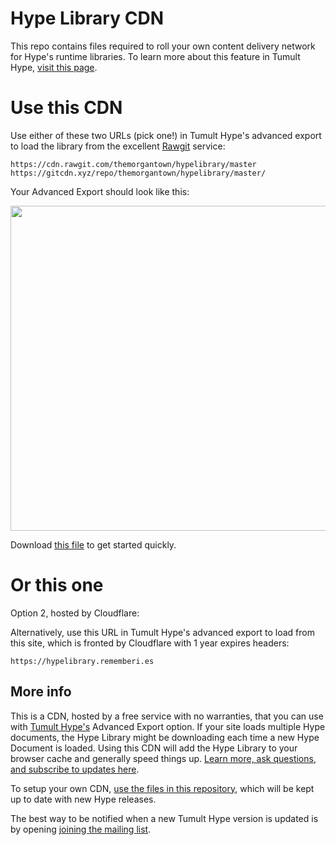 # Hype Library CDN

This repo contains files required to roll your own content delivery network for Hype's runtime libraries. To learn more about this feature in Tumult Hype, [visit this page](http://tumult.com/hype/documentation/3.0/#external-runtime-hosting). 

# Use this CDN

Use either of these two URLs (pick one!) in Tumult Hype's advanced export to load the library from the excellent [Rawgit](https://rawgit.com/) service:

`https://cdn.rawgit.com/themorgantown/hypelibrary/master`
`https://gitcdn.xyz/repo/themorgantown/hypelibrary/master/`

Your Advanced Export should look like this: 

<img src="https://raw.githubusercontent.com/themorgantown/hypelibrary/master/image.png" width="520">

Download <a href="https://raw.githubusercontent.com/themorgantown/hypelibrary/master/Hype_CDN_prepared.hype.zip">this file</a> to get started quickly. 

# Or this one

Option 2, hosted by Cloudflare: 

Alternatively, use this URL in Tumult Hype's advanced export to load from this site, which is fronted by Cloudflare with 1 year expires headers:

`https://hypelibrary.rememberi.es`

## More info

This is a CDN, hosted by a free service with no warranties, that you can use with [Tumult Hype's](http://tumult.com/hype/pro) Advanced Export option. If your site loads multiple Hype documents, the Hype Library might be downloading each time a new Hype Document is loaded. Using this CDN will add the Hype Library to your browser cache and generally speed things up. [Learn more, ask questions, and subscribe to updates here](https://forums.tumult.com/t/latest-hype-lib-on-cloudflare-or-similiar-cdn/10997/2?u=daniel).

To setup your own CDN, [use the files in this repository](https://github.com/themorgantown/hypelibrary), which will be kept up to date with new Hype releases.  

The best way to be notified when a new Tumult Hype version is updated is by opening [joining the mailing list](http://tumult.com/hype/#social-signups).
